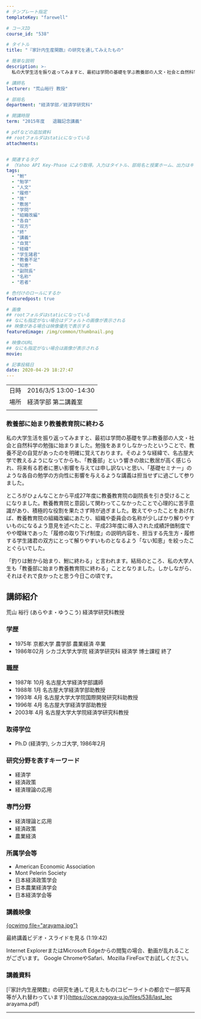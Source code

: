 ```yaml
---
# テンプレート指定
templateKey: "farewell"

# コースID
course_id: "538"

# タイトル
title: "『家計内生産関数』の研究を通してみえたもの"

# 簡単な説明
description: >-
  私の大学生活を振り返ってみますと、最初は学問の基礎を学ぶ教養部の人文・社会と自然科学の勉強に始まりました。勉強をあまりしなかったということで、教養不足の自覚があったのを明確に覚えております。そのような経緯で、名古屋大学で教えるようになってからも、「教養部」という響きの故に敷居が高く感じられ、将来有る若者に悪い影響を与えては申し訳ないと思い、「基礎セミナー」のような各自の勉学の方向性に影響を与え ....

# 講師名
lecturer: "荒山裕行 教授"

# 部局名
department: "経済学部／経済学研究科"

# 開講時限
term: "2015年度	退職記念講義"

# pdfなどの追加資料
## rootフォルダはstaticになっている
attachments:


# 関連するタグ
# （Yahoo API Key-Phase により取得。入力はタイトル、部局名と授業ホーム、出力はキーフレーズ（tags））
tags:
  - "鮒"
  - "勉学"
  - "人文"
  - "履修"
  - "故"
  - "敷居"
  - "学問"
  - "組織改編"
  - "各自"
  - "双方"
  - "終"
  - "講義"
  - "自覚"
  - "経緯"
  - "学生諸君"
  - "教養不足"
  - "知恵"
  - "副院長"
  - "名称"
  - "若者"

# 色付けのロールにするか
featuredpost: true

# 画像
## rootフォルダはstaticになっている
## なにも指定がない場合はデフォルトの画像が表示される
## 映像がある場合は映像優先で表示する
featuredimage: /img/common/thumbnail.png

# 映像のURL
## なにも指定がない場合は画像が表示される
movie: 

# 記事投稿日
date: 2020-04-29 18:27:47
---
```


|   |   |
|---|---|
| 日時 | 2016/3/5  13:00-14:30 |
| 場所 | 経済学部 第二講義室 |
|   |   |


### 教養部に始まり教養教育院に終わる

私の大学生活を振り返ってみますと、最初は学問の基礎を学ぶ教養部の人文・社会と自然科学の勉強に始まりました。勉強をあまりしなかったということで、教養不足の自覚があったのを明確に覚えております。そのような経緯で、名古屋大学で教えるようになってからも、「教養部」という響きの故に敷居が高く感じられ、将来有る若者に悪い影響を与えては申し訳ないと思い、「基礎セミナー」のような各自の勉学の方向性に影響を与えるような講義は担当せずに過ごして参りました。

ところがひょんなことから平成27年度に教養教育院の副院長を引き受けることになりました。教養教育院と意図して関わってこなかったことで心理的に苦手意識があり、積極的な役割を果たさず時が過ぎました。敢えてやったことをあげれば、教養教育院の組織改編にあたり、組織や委員会の名称が少しばかり解りやすいものになるよう意見を述べたこと、平成23年度に導入された成績評価制度でやや曖昧であった「履修の取り下げ制度」の説明内容を、担当する先生方・履修する学生諸君の双方にとって解りやすいものとなるよう「ない知恵」を絞ったことぐらいでした。

「釣りは鮒から始まり、鮒に終わる」と言われます。結局のところ、私の大学人生も「教養部に始まり教養教育院に終わる」こととなりました。しかしながら、それはそれで良かったと思う今日この頃です。


## 講師紹介

荒山 裕行 (あらやま・ゆうこう) 経済学研究科教授

### 学歴

* 1975年 京都大学 農学部 農業経済 卒業
* 1986年02月 シカゴ大学大学院 経済学研究科 経済学 博士課程 終了

### 職歴

* 1987年 10月 名古屋大学経済学部講師
* 1988年 1月 名古屋大学経済学部助教授
* 1993年 4月 名古屋大学大学院国際開発研究科助教授
* 1996年 4月 名古屋大学経済学部助教授
* 2003年 4月 名古屋大学大学院経済学研究科教授

### 取得学位

* Ph.D (経済学), シカゴ大学, 1986年2月

### 研究分野を表すキーワード

* 経済学
* 経済政策
* 経済理論の応用

### 専門分野

* 経済理論と応用
* 経済政策
* 農業経済

### 所属学会等

* American Economic Association
* Mont Pelerin Society
* 日本経済政策学会
* 日本農業経済学会
* 日本経済学会等


### 講義映像

[{ocwimg file="arayama.jpg"}](https://nuvideo.media.nagoya-u.ac.jp/embed/01def446435f09b92ccb059f8c0f6e3ed9df0678)

最終講義ビデオ・スライドを見る (1:19:42)

Internet ExplorerまたはMicrosoft Edgeからの閲覧の場合、動画が乱れることがございます。
Google ChromeやSafari、Mozilla FireFoxでお試しください。


### 講義資料

[『家計内生産関数』の研究を通して見えたもの(コピーライトの都合で一部写真等が入れ替わっています)](https://ocw.nagoya-u.jp/files/538/last_lec arayama.pdf) 

-----